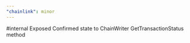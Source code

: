 ```yaml
---
"chainlink": minor
---
```


#internal Exposed Confirmed state to ChainWriter GetTransactionStatus method
